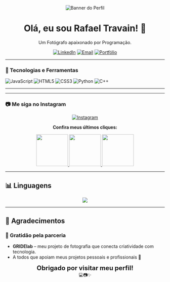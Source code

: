<p align="center">
  <img src="https://media.licdn.com/dms/image/v2/D4E16AQH_G2NiarJlNA/profile-displaybackgroundimage-shrink_350_1400/B4EZeLjupDHwAY-/0/1750393089715?e=1755734400&v=beta&t=TwChjD0Vg9viGo340WCCcf9tAwUCeBc56CpKzjqhs5E" alt="Banner do Perfil"/>
</p>

<h1 align="center">Olá, eu sou Rafael Travain! 👋</h1>
<p align="center">
  Um Fotógrafo apaixonado por Programação.
</p>

<p align="center">
  <a href="https://www.linkedin.com/in/rafael-barboza-travain-4ba302370/"><img src="https://img.shields.io/badge/LinkedIn-0077B5?style=for-the-badge&logo=linkedin&logoColor=white" alt="LinkedIn"/></a>
  <a href="https://mail.google.com/mail/?view=cm&fs=1&to=rafatravain@gmail.com"><img src="https://img.shields.io/badge/Email-D14836?style=for-the-badge&logo=gmail&logoColor=white" alt="Email"/></a>
  <a href="https://gridelab.com"><img src="https://img.shields.io/badge/Portfólio-1DA1F2?style=for-the-badge&logo=read-the-docs&logoColor=white" alt="Portfólio"/></a>
</p>

---

### 🚀 Tecnologias e Ferramentas

<p align="left">
  <img src="https://img.shields.io/badge/JavaScript-F7DF1E?style=for-the-badge&logo=javascript&logoColor=black" alt="JavaScript"/>
  <img src="https://img.shields.io/badge/HTML5-E34F26?style=for-the-badge&logo=html5&logoColor=white" alt="HTML5"/>
  <img src="https://img.shields.io/badge/CSS3-1572B6?style=for-the-badge&logo=css3&logoColor=white" alt="CSS3"/>
  <img src="https://img.shields.io/badge/Python-3776AB?style=for-the-badge&logo=python&logoColor=white" alt="Python"/>
  <img src="https://img.shields.io/badge/C%2B%2B-00599C?style=for-the-badge&logo=c%2B%2B&logoColor=white" alt="C++"/>
</p>

---

---

### 📷 Me siga no Instagram

<p align="center">
  <a href="https://instagram.com/rafaelnoxi_" target="_blank">
    <img src="https://img.shields.io/badge/@rafaelnoxi_-E4405F?style=for-the-badge&logo=instagram&logoColor=white" alt="Instagram"/>
  </a>
</p>

<p align="center">
  <b>Confira meus últimos cliques:</b>
</p>

<p align="center">
  <a href="https://www.instagram.com/p/DBkWyqrNYPH/?img_index=1" target="_blank">
    <img src="https://instagram.fmgf6-1.fna.fbcdn.net/v/t51.29350-15/464662307_895042482580302_847012438157624564_n.webp?stp=dst-jpg_e35_tt6&efg=eyJ2ZW5jb2RlX3RhZyI6IkNBUk9VU0VMX0lURU0uaW1hZ2VfdXJsZ2VuLjE0NDB4MTQ0MC5zZHIuZjI5MzUwLmRlZmF1bHRfaW1hZ2UifQ&_nc_ht=instagram.fmgf6-1.fna.fbcdn.net&_nc_cat=106&_nc_oc=Q6cZ2QGMaUtZR6KHeY91lyZrnsGEj_as1W5CrteaXucfP4GhOGnLT2urDjeEa8j83oqtgSA&_nc_ohc=ZX0f1yDGBFEQ7kNvwFpYqB9&_nc_gid=vYMOHc7Fe1Fe22VWbOT2Pw&edm=AP4sbd4BAAAA&ccb=7-5&ig_cache_key=MzQ4NzAxMjI0NDQ3MjI2NDI0NA%3D%3D.3-ccb7-5&oh=00_AfPu7t_xieR4Pu3qeyVKf976nLx__tLuSsFScWh6GspoyA&oe=685B671A&_nc_sid=7a9f4b" width="100" />
  </a>
  <a href="https://www.instagram.com/p/DKu9G2pS1rl/?img_index=2" target="_blank">
    <img src="https://instagram.fmgf6-1.fna.fbcdn.net/v/t51.29350-15/505086177_1026009153053087_5112651001676952953_n.heic?stp=dst-jpg_e35_tt6&efg=eyJ2ZW5jb2RlX3RhZyI6IkNBUk9VU0VMX0lURU0uaW1hZ2VfdXJsZ2VuLjE0NDB4MTQ0MC5zZHIuZjI5MzUwLmRlZmF1bHRfaW1hZ2UifQ&_nc_ht=instagram.fmgf6-1.fna.fbcdn.net&_nc_cat=111&_nc_oc=Q6cZ2QGMaUtZR6KHeY91lyZrnsGEj_as1W5CrteaXucfP4GhOGnLT2urDjeEa8j83oqtgSA&_nc_ohc=0si2LgVFTH4Q7kNvwF3mywY&_nc_gid=vYMOHc7Fe1Fe22VWbOT2Pw&edm=AP4sbd4BAAAA&ccb=7-5&ig_cache_key=MzY1MjEyNTA5MTI1MDU3MTI3Ng%3D%3D.3-ccb7-5&oh=00_AfPMv4YosxQ9Ck-4yQb9-ocJxzaEhTIpQTsnKyJzFT-nhA&oe=685B3D2A&_nc_sid=7a9f4b" width="100" />
  </a>
  <a href="https://www.instagram.com/p/DFGYptmShum/?img_index=1" target="_blank">
    <img src="https://instagram.fmgf6-1.fna.fbcdn.net/v/t51.29350-15/474493087_3385436931751090_3864464621797611463_n.webp?stp=dst-jpg_e35_tt6&efg=eyJ2ZW5jb2RlX3RhZyI6IkNBUk9VU0VMX0lURU0uaW1hZ2VfdXJsZ2VuLjE0NDB4MTQ0MC5zZHIuZjI5MzUwLmRlZmF1bHRfaW1hZ2UifQ&_nc_ht=instagram.fmgf6-1.fna.fbcdn.net&_nc_cat=110&_nc_oc=Q6cZ2QGMaUtZR6KHeY91lyZrnsGEj_as1W5CrteaXucfP4GhOGnLT2urDjeEa8j83oqtgSA&_nc_ohc=XBzk8WtmkBIQ7kNvwEKdYoq&_nc_gid=vYMOHc7Fe1Fe22VWbOT2Pw&edm=AP4sbd4BAAAA&ccb=7-5&ig_cache_key=MzU1MDYzMzc2OTA2NzgwNjkwOA%3D%3D.3-ccb7-5&oh=00_AfNxDbMggR4DrPK88foOblYEWpXEtFuVnmvv1cJ47yITMA&oe=685B5AE4&_nc_sid=7a9f4b" width="100" />
  </a>
</p>

---

## 📊 Linguagens

<p align="center">
  <img src="https://github-readme-stats.vercel.app/api/top-langs/?username=Rafaelnoxi&layout=donut&langs_count=10&size_weight=0&count_weight=1&theme=dracula" />
</p>

---

## 🙏 Agradecimentos

### 📸 Gratidão pela parceria
- **GRIDElab** – meu projeto de fotografia que conecta criatividade com tecnologia.
- A todos que apoiam meus projetos pessoais e profissionais 🙏

<p align="center">
  <strong style="font-size: 20px">Obrigado por visitar meu perfil!</strong>  
  <br/>
  💻📷✨  
</p>





